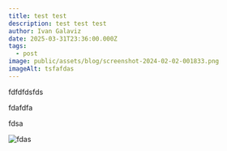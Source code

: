 ```yaml
---
title: test test
description: test test test
author: Ivan Galaviz
date: 2025-03-31T23:36:00.000Z
tags:
  - post
image: public/assets/blog/screenshot-2024-02-02-001833.png
imageAlt: tsfafdas
---
```

fdfdfdsfds

fdafdfa

fdsa



![fdas](public/assets/blog/screenshot-2024-01-29-001610.png "fdsa")
